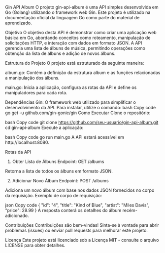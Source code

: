 Gin API Album
O projeto gin-api-album é uma API simples desenvolvida em Go (Golang) utilizando o framework web Gin. Este projeto é utilizado na documentação oficial da linguagem Go como parte do material de aprendizado.

Objetivo
O objetivo desta API é demonstrar como criar uma aplicação web básica em Go, abordando conceitos como roteamento, manipulação de solicitações HTTP, e interação com dados em formato JSON. A API gerencia uma lista de álbuns de música, permitindo operações como obtenção da lista de álbuns e adição de novos álbuns.

Estrutura do Projeto
O projeto está estruturado da seguinte maneira:

album.go: Contém a definição da estrutura album e as funções relacionadas a manipulação dos álbuns.

main.go: Inicia a aplicação, configura as rotas da API e define os manipuladores para cada rota.

Dependências
Gin: O framework web utilizado para simplificar o desenvolvimento da API. Para instalar, utilize o comando:
bash
Copy code
go get -u github.com/gin-gonic/gin
Como Executar
Clone o repositório:

bash
Copy code
git clone https://github.com/seu-usuario/gin-api-album.git
cd gin-api-album
Execute a aplicação:

bash
Copy code
go run main.go
A API estará acessível em http://localhost:8080.

Rotas da API
1. Obter Lista de Álbuns
Endpoint: GET /albums

Retorna a lista de todos os álbuns em formato JSON.

2. Adicionar Novo Álbum
Endpoint: POST /albums

Adiciona um novo álbum com base nos dados JSON fornecidos no corpo da requisição. Exemplo de corpo de requisição:

json
Copy code
{
  "id": "4",
  "title": "Kind of Blue",
  "artist": "Miles Davis",
  "price": 29.99
}
A resposta conterá os detalhes do álbum recém-adicionado.

Contribuições
Contribuições são bem-vindas! Sinta-se à vontade para abrir problemas (issues) ou enviar pull requests para melhorar este projeto.

Licença
Este projeto está licenciado sob a Licença MIT - consulte o arquivo LICENSE para obter detalhes.
